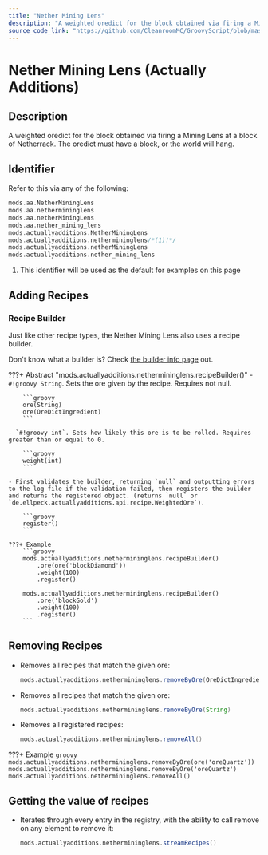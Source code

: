 ```yaml
---
title: "Nether Mining Lens"
description: "A weighted oredict for the block obtained via firing a Mining Lens at a block of Netherrack. The oredict must have a block, or the world will hang."
source_code_link: "https://github.com/CleanroomMC/GroovyScript/blob/master/src/main/java/com/cleanroommc/groovyscript/compat/mods/actuallyadditions/NetherMiningLens.java"
---
```


# Nether Mining Lens (Actually Additions)

## Description

A weighted oredict for the block obtained via firing a Mining Lens at a block of Netherrack. The oredict must have a block, or the world will hang.

## Identifier

Refer to this via any of the following:

```groovy hl_lines="6"
mods.aa.NetherMiningLens
mods.aa.nethermininglens
mods.aa.netherMiningLens
mods.aa.nether_mining_lens
mods.actuallyadditions.NetherMiningLens
mods.actuallyadditions.nethermininglens/*(1)!*/
mods.actuallyadditions.netherMiningLens
mods.actuallyadditions.nether_mining_lens
```

1. This identifier will be used as the default for examples on this page

## Adding Recipes

### Recipe Builder

Just like other recipe types, the Nether Mining Lens also uses a recipe builder.

Don't know what a builder is? Check [the builder info page](../../../groovy/builder.md) out.

???+ Abstract "mods.actuallyadditions.nethermininglens.recipeBuilder()"
    - `#!groovy String`. Sets the ore given by the recipe. Requires not null.

        ```groovy
        ore(String)
        ore(OreDictIngredient)
        ```

    - `#!groovy int`. Sets how likely this ore is to be rolled. Requires greater than or equal to 0.

        ```groovy
        weight(int)
        ```

    - First validates the builder, returning `null` and outputting errors to the log file if the validation failed, then registers the builder and returns the registered object. (returns `null` or `de.ellpeck.actuallyadditions.api.recipe.WeightedOre`).

        ```groovy
        register()
        ```

    ???+ Example
        ```groovy
        mods.actuallyadditions.nethermininglens.recipeBuilder()
            .ore(ore('blockDiamond'))
            .weight(100)
            .register()

        mods.actuallyadditions.nethermininglens.recipeBuilder()
            .ore('blockGold')
            .weight(100)
            .register()
        ```



## Removing Recipes

- Removes all recipes that match the given ore:

    ```groovy
    mods.actuallyadditions.nethermininglens.removeByOre(OreDictIngredient)
    ```

- Removes all recipes that match the given ore:

    ```groovy
    mods.actuallyadditions.nethermininglens.removeByOre(String)
    ```

- Removes all registered recipes:

    ```groovy
    mods.actuallyadditions.nethermininglens.removeAll()
    ```

???+ Example
    ```groovy
    mods.actuallyadditions.nethermininglens.removeByOre(ore('oreQuartz'))
    mods.actuallyadditions.nethermininglens.removeByOre('oreQuartz')
    mods.actuallyadditions.nethermininglens.removeAll()
    ```

## Getting the value of recipes

- Iterates through every entry in the registry, with the ability to call remove on any element to remove it:

    ```groovy
    mods.actuallyadditions.nethermininglens.streamRecipes()
    ```
